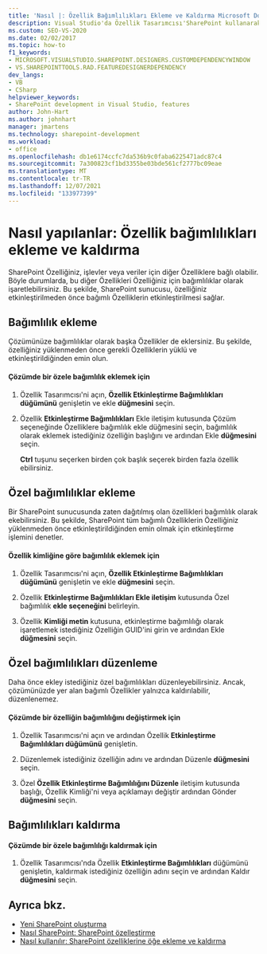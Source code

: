 ```yaml
---
title: 'Nasıl |: Özellik Bağımlılıkları Ekleme ve Kaldırma Microsoft Docs'
description: Visual Studio'da Özellik Tasarımcısı'SharePoint kullanarak SharePoint çözümünüze özellik bağımlılıkları ekleme ve kaldırmayı Visual Studio.
ms.custom: SEO-VS-2020
ms.date: 02/02/2017
ms.topic: how-to
f1_keywords:
- MICROSOFT.VISUALSTUDIO.SHAREPOINT.DESIGNERS.CUSTOMDEPENDENCYWINDOW
- VS.SHAREPOINTTOOLS.RAD.FEATUREDESIGNERDEPENDENCY
dev_langs:
- VB
- CSharp
helpviewer_keywords:
- SharePoint development in Visual Studio, features
author: John-Hart
ms.author: johnhart
manager: jmartens
ms.technology: sharepoint-development
ms.workload:
- office
ms.openlocfilehash: db1e6174ccfc7da536b9c0faba6225471adc87c4
ms.sourcegitcommit: 7a300823cf1bd3355be03bde561cf2777bc09eae
ms.translationtype: MT
ms.contentlocale: tr-TR
ms.lasthandoff: 12/07/2021
ms.locfileid: "133977399"
---
```

# <a name="how-to-add-and-remove-feature-dependencies"></a>Nasıl yapılanlar: Özellik bağımlılıkları ekleme ve kaldırma
  SharePoint Özelliğiniz, işlevler veya veriler için diğer Özelliklere bağlı olabilir. Böyle durumlarda, bu diğer Özellikleri Özelliğiniz için bağımlılıklar olarak işaretlebilirsiniz. Bu şekilde, SharePoint sunucusu, özelliğiniz etkinleştirilmeden önce bağımlı Özelliklerin etkinleştirilmesi sağlar.

## <a name="add-dependencies"></a>Bağımlılık ekleme
 Çözümünüze bağımlılıklar olarak başka Özellikler de eklersiniz. Bu şekilde, özelliğiniz yüklenmeden önce gerekli Özelliklerin yüklü ve etkinleştirildiğinden emin olun.

#### <a name="to-add-a-dependency-on-a-feature-in-the-solution"></a>Çözümde bir özele bağımlılık eklemek için

1. Özellik Tasarımcısı'ni açın, **Özellik Etkinleştirme Bağımlılıkları düğümünü** genişletin ve ekle **düğmesini** seçin.

2. Özellik **Etkinleştirme Bağımlılıkları** Ekle iletişim kutusunda  Çözüm seçeneğinde Özelliklere bağımlılık ekle düğmesini seçin, bağımlılık olarak eklemek istediğiniz özelliğin başlığını ve ardından Ekle **düğmesini** seçin.

     **Ctrl** tuşunu seçerken birden çok başlık seçerek birden fazla özellik ebilirsiniz.

## <a name="add-custom-dependencies"></a>Özel bağımlılıklar ekleme
 Bir SharePoint sunucusunda zaten dağıtılmış olan özellikleri bağımlılık olarak ekebilirsiniz. Bu şekilde, SharePoint tüm bağımlı Özelliklerin Özelliğiniz yüklenmeden önce etkinleştirildiğinden emin olmak için etkinleştirme işlemini denetler.

#### <a name="to-add-a-dependency-by-the-feature-id"></a>Özellik kimliğine göre bağımlılık eklemek için

1. Özellik Tasarımcısı'ni açın, **Özellik Etkinleştirme Bağımlılıkları düğümünü** genişletin ve ekle **düğmesini** seçin.

2. Özellik **Etkinleştirme Bağımlılıkları Ekle iletişim** kutusunda Özel bağımlılık **ekle seçeneğini** belirleyin.

3. Özellik **Kimliği metin** kutusuna, etkinleştirme bağımlılığı olarak işaretlemek istediğiniz Özelliğin GUID'ini girin ve ardından Ekle **düğmesini** seçin.

## <a name="edit-custom-dependencies"></a>Özel bağımlılıkları düzenleme
 Daha önce ekley istediğiniz özel bağımlılıkları düzenleyebilirsiniz. Ancak, çözümünüzde yer alan bağımlı Özellikler yalnızca kaldırılabilir, düzenlenemez.

#### <a name="to-change-a-dependency-on-a-feature-in-the-solution"></a>Çözümde bir özelliğin bağımlılığını değiştirmek için

1. Özellik Tasarımcısı'ni açın ve ardından Özellik **Etkinleştirme Bağımlılıkları düğümünü** genişletin.

2. Düzenlemek istediğiniz özelliğin adını ve ardından Düzenle **düğmesini** seçin.

3. Özel **Özellik Etkinleştirme Bağımlılığını Düzenle** iletişim kutusunda başlığı, Özellik Kimliği'ni veya açıklamayı değiştir ardından Gönder **düğmesini** seçin.

## <a name="remove-dependencies"></a>Bağımlılıkları kaldırma

#### <a name="to-remove-a-dependency-on-a-feature-in-the-solution"></a>Çözümde bir özele bağımlılığı kaldırmak için

1. Özellik Tasarımcısı'nda Özellik **Etkinleştirme Bağımlılıkları** düğümünü genişletin, kaldırmak istediğiniz özelliğin adını seçin ve ardından Kaldır **düğmesini** seçin.

## <a name="see-also"></a>Ayrıca bkz.
- [Yeni SharePoint oluşturma](../sharepoint/creating-sharepoint-features.md)
- [Nasıl SharePoint: SharePoint özelleştirme](../sharepoint/how-to-customize-a-sharepoint-feature.md)
- [Nasıl kullanılır: SharePoint özelliklerine öğe ekleme ve kaldırma](../sharepoint/how-to-add-and-remove-items-to-sharepoint-features.md)
